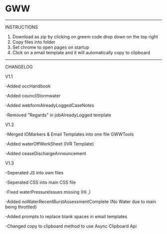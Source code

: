 # GWW
------------
INSTRUCTIONS

1) Download as zip by clicking on greem code drop down on the top right
2) Copy files into folder
3) Set chrome to open pages on startup
4) Click on a email template and it will automatically copy to clipboard

------------
CHANGELOG

V1.1

-Added occHandbook

-Added councilStormwater

-Added webformAlreadyLoggedCaseNotes

-Removed "Regards" in jobAlreadyLogged template

V1.2

-Merged IOMarkers & Email Templates into one file GWWTools

-Added waterOffWorkSheet (IVR Template)

-Added ceaseDischargeAnnouncement

V1.3

-Seperated JS into own files

-Seperated CSS into main CSS file

-Fixed waterPressureIssues missing (Hi ,)

-Added noWaterRecentBurstAssessmentComplete (No Water due to main being throttled)

-Added prompts to replace blank spaces in email templates

-Changed copy to clipboard method to use Async Clipboard Api
